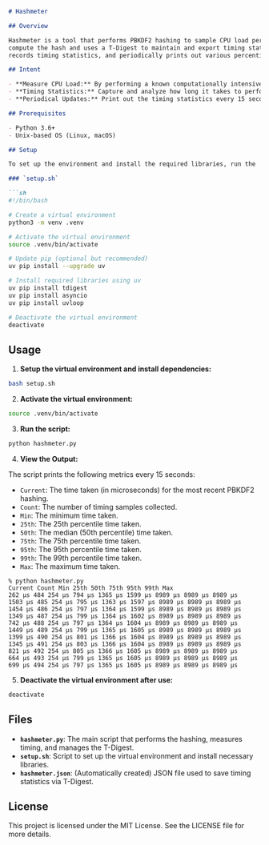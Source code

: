 ```markdown
# Hashmeter

## Overview

Hashmeter is a tool that performs PBKDF2 hashing to sample CPU load periodically. It measures the time taken to 
compute the hash and uses a T-Digest to maintain and export timing statistics. The tool continuously hashes, 
records timing statistics, and periodically prints out various percentiles of the timing data.

## Intent

- **Measure CPU Load:** By performing a known computationally intensive task (PBKDF2 hashing) regularly.
- **Timing Statistics:** Capture and analyze how long it takes to perform the hashing by maintaining a T-Digest.
- **Periodical Updates:** Print out the timing statistics every 15 seconds and export the T-Digest to a JSON file.

## Prerequisites

- Python 3.6+
- Unix-based OS (Linux, macOS)

## Setup

To set up the environment and install the required libraries, run the `setup.sh` script.

### `setup.sh`

```sh
#!/bin/bash

# Create a virtual environment
python3 -m venv .venv

# Activate the virtual environment
source .venv/bin/activate

# Update pip (optional but recommended)
uv pip install --upgrade uv

# Install required libraries using uv
uv pip install tdigest
uv pip install asyncio
uv pip install uvloop

# Deactivate the virtual environment
deactivate
```

## Usage

1. **Setup the virtual environment and install dependencies:**

```sh
bash setup.sh
```

2. **Activate the virtual environment:**

```sh
source .venv/bin/activate
```

3. **Run the script:**

```sh
python hashmeter.py
```

4. **View the Output:**

The script prints the following metrics every 15 seconds:

- `Current`: The time taken (in microseconds) for the most recent PBKDF2 hashing.
- `Count`: The number of timing samples collected.
- `Min`: The minimum time taken.
- `25th`: The 25th percentile time taken.
- `50th`: The median (50th percentile) time taken.
- `75th`: The 75th percentile time taken.
- `95th`: The 95th percentile time taken.
- `99th`: The 99th percentile time taken.
- `Max`: The maximum time taken.

```
% python hashmeter.py
Current Count Min 25th 50th 75th 95th 99th Max
262 μs 484 254 μs 794 μs 1365 μs 1599 μs 8989 μs 8989 μs 8989 μs
1503 μs 485 254 μs 795 μs 1363 μs 1597 μs 8989 μs 8989 μs 8989 μs
1454 μs 486 254 μs 797 μs 1364 μs 1599 μs 8989 μs 8989 μs 8989 μs
1349 μs 487 254 μs 799 μs 1364 μs 1602 μs 8989 μs 8989 μs 8989 μs
742 μs 488 254 μs 797 μs 1364 μs 1604 μs 8989 μs 8989 μs 8989 μs
1449 μs 489 254 μs 799 μs 1365 μs 1605 μs 8989 μs 8989 μs 8989 μs
1399 μs 490 254 μs 801 μs 1366 μs 1604 μs 8989 μs 8989 μs 8989 μs
1345 μs 491 254 μs 803 μs 1366 μs 1604 μs 8989 μs 8989 μs 8989 μs
821 μs 492 254 μs 805 μs 1366 μs 1605 μs 8989 μs 8989 μs 8989 μs
664 μs 493 254 μs 799 μs 1365 μs 1605 μs 8989 μs 8989 μs 8989 μs
699 μs 494 254 μs 797 μs 1365 μs 1605 μs 8989 μs 8989 μs 8989 μs
```

5. **Deactivate the virtual environment after use:**

```sh
deactivate
```

## Files

- **`hashmeter.py`**: The main script that performs the hashing, measures timing, and manages the T-Digest.
- **`setup.sh`**: Script to set up the virtual environment and install necessary libraries.
- **`hashmeter.json`**: (Automatically created) JSON file used to save timing statistics via T-Digest.

## License

This project is licensed under the MIT License. See the LICENSE file for more details.
```
